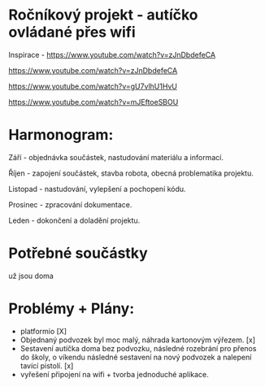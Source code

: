 # Ročníkový projekt - autíčko ovládané přes wifi

Inspirace - https://www.youtube.com/watch?v=zJnDbdefeCA

https://www.youtube.com/watch?v=zJnDbdefeCA

https://www.youtube.com/watch?v=gU7vlhU1HvU

https://www.youtube.com/watch?v=mJEftoeSBOU

# Harmonogram:
Září - objednávka součástek, nastudování materiálu a informací.

Říjen - zapojení součástek, stavba robota, obecná problematika projektu.

Listopad - nastudování, vylepšení a pochopení kódu.

Prosinec - zpracování dokumentace.

Leden - dokončení a doladění projektu.
# Potřebné součástky

už jsou doma 


# Problémy + Plány: 
- platformio [X]
- Objednaný podvozek byl moc malý, náhrada kartonovým výřezem. [x]
- Sestavení autíčka doma bez podvozku, následné rozebrání pro přenos do školy, o víkendu následné sestavení na nový podvozek a   nalepení tavící pistolí. [x]
- vyřešení připojení na wifi + tvorba jednoduché aplikace. 
